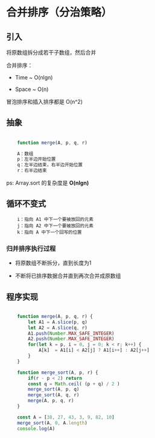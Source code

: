 # 合并排序（分治策略）


##  引入

将原数组拆分成若干子数组，然后合并

合并排序：

- Time ~ O(nlgn)

- Space ~ O(n)

冒泡排序和插入排序都是 O(n^2)



## 抽象

```js
    
    function merge(A, p, q, r)

    A：数组
    p：左半边开始位置
    q：左半边结束，右半边开始位置
    r：右半边结束
```


ps: Array.sort 的复杂度是 **O(nlgn)**



## 循环不变式

```
    i：指向 A1 中下一个要被放回的元素
    j：指向 A2 中下一个要被放回的元素
    k：指向 A 中下一个回写的位置
```


### 归并排序执行过程

- 将原数组不断拆分，直到长度为1

- 不断将已排序数据合并直到再次合并成原数组


## 程序实现

```js

    function merge(A, p, q, r) {
        let A1 = A.slice(p, q)
        let A2 = A.slice(q, r)
        A1.push(Number.MAX_SAFE_INTEGER)
        A2.push(Number.MAX_SAFE_INTEGER)
        for(let k = p, i = 0, j = 0; k < r; k++) {
            A[k]  = A1[i] < A2[j] ? A1[i++] : A2[j++]
        }
    }

    function merge_sort(A, p, r) {
        if(r - p < 2) return
        const q = Math.ceil( (p + q) / 2 )
        merge_sort(A, p, q)
        merge_sort(A, q, r)
        merge(A, p, q, r)
    }

    const A = [38, 27, 43, 3, 9, 82, 10]
    merge_sort(A, 0, A.length)
    console.log(A)

```